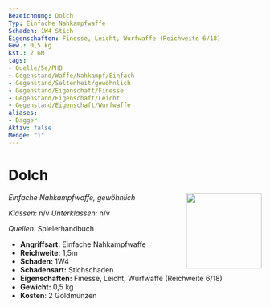 ```yaml
---
Bezeichnung: Dolch
Typ: Einfache Nahkampfwaffe
Schaden: 1W4 Stich
Eigenschaften: Finesse, Leicht, Wurfwaffe (Reichweite 6/18)
Gew.: 0,5 kg
Kst.: 2 GM
tags:
- Quelle/5e/PHB
- Gegenstand/Waffe/Nahkampf/Einfach
- Gegenstand/Seltenheit/gewöhnlich
- Gegenstand/Eigenschaft/Finesse
- Gegenstand/Eigenschaft/Leicht
- Gegenstand/Eigenschaft/Wurfwaffe
aliases:
- Dagger
Aktiv: false
Menge: "1"
---
```

# Dolch
*Einfache Nahkampfwaffe, gewöhnlich*
<img src="Symbolik/Gegenstände.webp" align="right" width="150">

_Klassen:_ n/v 
_Unterklassen:_  n/v

_Quellen:_ Spielerhandbuch

- **Angriffsart:** Einfache Nahkampfwaffe
- **Reichweite:** 1,5m
- **Schaden:** 1W4
- **Schadensart:** Stichschaden
- **Eigenschaften:** Finesse, Leicht, Wurfwaffe (Reichweite 6/18)
- **Gewicht:** 0,5 kg
- **Kosten**: 2 Goldmünzen